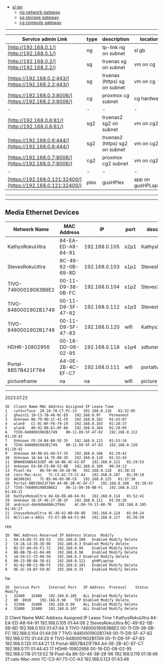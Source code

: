 
- [sl lan](./lan)
  - [ng network gateway](./lan/ng)
  - [sg storage gateway](./lan/sg)
  - [cg compute gateway](./lan/cg)
 
---

| Service admin Link  | type    | description | location    |
|---------------------|---------|-------------|-------------|
| [http://192.168.0.1/](http://192.168.0.1/) | ng | tp-link ng on subnet | sl gb |
| [http://192.168.0.2/](http://192.168.2.2/) | sg | truenas sg on subnet | vm on cg |
| [https://192.168.0.2:443/](https://192.168.2.2:443/) | sg | truenas (https) sg on subnet | vm on cg |
| [https://192.168.0.3:8006/](https://192.168.2.3:8006/) | cg | proxmox cg subnet | cg hardware |
| - | - | - | - |
| [http://192.168.0.6:81/](http://192.168.0.6:81/) | sg2 | truenas2 sg2 on subnet | vm on cg2 |
| [https://192.168.0.6:444/](https://192.168.0.6:444/) | sg2 | truenas2 (https) sg2 on subnet | vm on cg2 |
| [https://192.168.0.7:8006/](https://192.168.0.7:8006/) | cg2 | proxmox cg2 subnet | vm on cg2 |
| - | - | - | - |
| [https://192.168.0.121:32400/](https://192.168.0.121:32400/) | plex | gusHPlex | app on gusHPLaptop |

---
---

## Media Ethernet Devices
| Network Name         | MAC Address       | IP            | port | description     | location    |
|----------------------|-------------------|---------------|------|-----------------|-------------|
|	KathysRokuUltra	     | 84-EA-ED-A8-64-91 | 192.168.0.105 | s2p1 | KathysRokuUltra | lr |
|	StevesRokuUltra	     | 8C-49-62-0B-69-8D | 192.168.0.103 | s1p1 | StevesRokuUltra | sr |
|	TIVO-74600019083B6E2 | 00-11-D9-38-0B-FC | 192.168.0.104 | s1p2 | Steves320 | sr |
|	TIVO-8480001902B1749 | 00-11-D9-5F-47-82 | 192.168.0.112 | s1p3 | Steves640 | sr |
|	TIVO-8480001902B1749 | 00-11-D9-5F-47-83 | 192.168.0.120 | wifi | Kathys160 | sr |
|	HDHR-10802956	       | 00-18-DD-08-02-95 | 192.168.0.118 | s1p4 | sdtuner | sr |
|	Portal-8B57B421F784  | A4-0E-2B-4C-EF-C7 | 192.168.0.111 | wifi | portaltv | lr |
| pictureframe         | na | na | wifi | picture frame | lr |

---
2023.07.23
```
ID	Client Name	MAC Address	Assigned IP	Lease Time
1	catSurface	28-18-78-C7-FC-23	192.168.0.116	01:32:05
2	ghwin11	10-C3-7B-46-0C-ED	192.168.0.97	Permanent
3	Unknown	B6-79-9D-1C-41-FD	192.168.0.102	01:43:07
4	wlan0	CC-8C-BF-F6-79-29	192.168.0.103	01:28:37
5	wlan0	A0-92-08-61-0F-8A	192.168.0.104	01:29:05
6	TIVO-8480001902B1749	00-11-D9-5F-47-82	192.168.0.112	01:29:42
7	Unknown	FE-24-B4-B0-5E-35	192.168.0.115	01:53:16
8	TIVO-8480001902B1749	00-11-D9-5F-47-83	192.168.0.120	01:29:42
9	Unknown	A4-08-01-60-57-35	192.168.0.106	01:29:42
10	Unknown	1A-64-1A-7E-00-3D	192.168.0.110	01:32:43
11	BRW485AB64C63EF	48-5A-B6-4C-63-EF	192.168.0.122	01:29:53
12	Unknown	E4-E0-C5-00-52-8B	192.168.0.109	00:34:12
13	Pixel-6a	86-50-46-38-28-96	192.168.0.118	01:30:22
14	cats-Mac-mini	7C-C3-A1-73-CC-A3	192.168.0.107	01:30:18
15	A6386161	7C-B5-66-05-9D-C6	192.168.0.125	01:37:30
16	Portal-8B57B421F784	A4-0E-2B-4C-EF-C7	192.168.0.108	01:30:43
17	TIVO-74600019083B6E2	00-11-D9-38-0B-FC	192.168.0.113	01:50:21
18	KathysRokuUltra	84-EA-ED-A8-64-91	192.168.0.114	01:52:41
19	Unknown	16-2F-4E-27-3D-1F	192.168.0.111	01:58:26
20	android-4de9db6d80c2f04c	AC-D0-74-13-A8-78	192.168.0.105	01:45:27
21	StevesRokuUltra	8C-49-62-0B-69-8D	192.168.0.124	01:04:24
22	William-s-A02s	F2-E7-8B-A4-F1-B4	192.168.0.117	01:56:59
```

res
```
ID	MAC Address	Reserved IP Address	Status	Modify
1	D4-CA-6D-7C-E6-52	192.168.0.100	Enabled	Modify Delete
2	C8-2A-14-36-3D-9D	192.168.0.3	Enabled	Modify Delete
3	B2-57-A9-45-F1-72	192.168.0.99	Enabled	Modify Delete
4	B6-8B-7B-41-04-88	192.168.0.98	Enabled	Modify Delete
5	1A-59-CC-25-96-5D	192.168.0.2	Enabled	Modify Delete
6	00-23-8B-86-38-61	192.168.0.121	ghHPLaptop
7	02-A2-0B-C2-0B-F5	192.168.0.101	Enabled	Modify Delete
8	9E-2C-18-B7-59-8C	192.168.0.33	Enabled	Modify Delete
```

fw
```
ID	Service Port	Internal Port	IP Address	Protocol	Status	Modify
1	32400	32400	192.168.0.105	ALL	Enabled	Modify Delete
2	80	8010	192.168.0.98	TCP	Enabled	Modify Delete
3	32500	32400	192.168.0.99	ALL	Enabled	Modify Delete
4	32800	32400	192.168.0.107	ALL	Enabled	Modify Delete
```
D	Client Name	MAC Address	Assigned IP	Lease Time
1	KathysRokuUltra	84-EA-ED-A8-64-91	192.168.0.105	01:44:08
2	StevesRokuUltra	8C-49-62-0B-69-8D	192.168.0.103	01:47:44
3	TIVO-74600019083B6E2	00-11-D9-38-0B-FC	192.168.0.104	01:44:09
7	TIVO-8480001902B1749	00-11-D9-5F-47-82	192.168.0.112	01:44:20
9	TIVO-8480001902B1749	00-11-D9-5F-47-83	192.168.0.120	01:44:21
13	Portal-8B57B421F784	A4-0E-2B-4C-EF-C7	192.168.0.111	01:44:43
17	HDHR-10802956	00-18-DD-08-02-95	192.168.0.118	01:13:52
19	Pixel-6a	86-50-46-38-28-96	192.168.0.119	01:18:49
21	cats-Mac-mini	7C-C3-A1-73-CC-A3	192.168.0.123	01:43:46
